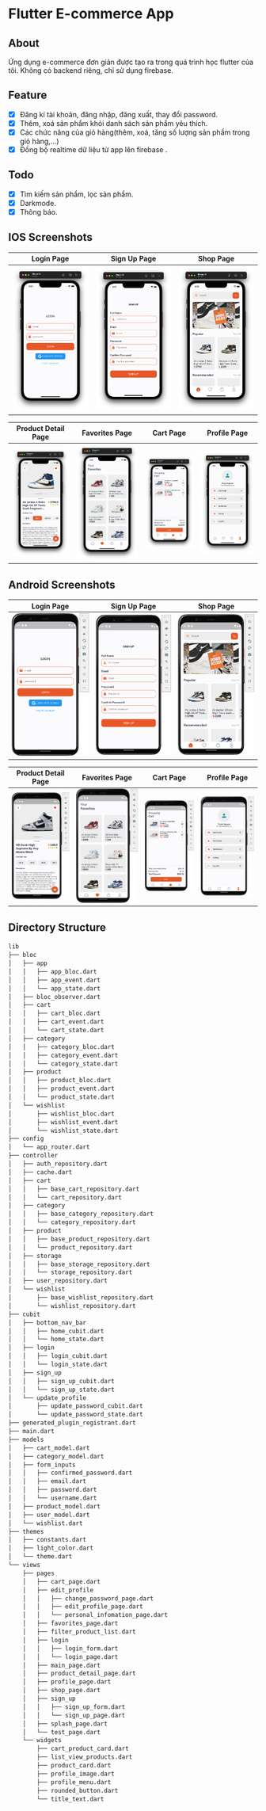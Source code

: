 # Flutter E-commerce App

## About

Ứng dụng e-commerce đơn giản được tạo ra trong quá trình học flutter của tôi. Không có backend riêng, chỉ sử dụng firebase.

## Feature
- [x] Đăng kí tài khoản, đăng nhập, đăng xuất, thay đổi password.
- [x] Thêm, xoá sản phẩm khỏi danh sách sản phẩm yêu thích.
- [x] Các chức năng của giỏ hàng(thêm, xoá, tăng số lượng sản phẩm trong giỏ hàng,...)
- [x] Đồng bộ realtime dữ liệu từ app lên firebase .

## Todo
- [x] Tìm kiếm sản phẩm, lọc sản phẩm.
- [x] Darkmode.
- [x] Thông báo.

## IOS Screenshots
| Login Page                 |   Sign Up Page    |  Shop Page | 
|:---:|:---:|:---:|
![](./screenshots/login_page.png)|![](./screenshots/sign_up_page.png)|![](./screenshots/shop_page.png)|

Product Detail Page | Favorites Page | Cart Page | Profile Page |
|:---:|:---:|:---:|:---:|
|![](./screenshots/product_detail_page.png)|![](./screenshots/favorites_page.png)|![](./screenshots/cart_page.png)|![](./screenshots/profile_page.png)|

## Android Screenshots

| Login Page                 |   Sign Up Page    |  Shop Page | 
|:---:|:---:|:---:|
![](./screenshots/login_page_android.png)|![](./screenshots/sign_up_page_android.png)|![](./screenshots/shop_page_android.png)|

Product Detail Page | Favorites Page | Cart Page | Profile Page |
|:---:|:---:|:---:|:---:|
|![](./screenshots/product_detail_page_android.png)|![](./screenshots/favorites_page_android.png)|![](./screenshots/cart_page_android.png)|![](./screenshots/profile_page_android.png)|

## Directory Structure

```bash
lib
├── bloc
│   ├── app
│   │   ├── app_bloc.dart
│   │   ├── app_event.dart
│   │   └── app_state.dart
│   ├── bloc_observer.dart
│   ├── cart
│   │   ├── cart_bloc.dart
│   │   ├── cart_event.dart
│   │   └── cart_state.dart
│   ├── category
│   │   ├── category_bloc.dart
│   │   ├── category_event.dart
│   │   └── category_state.dart
│   ├── product
│   │   ├── product_bloc.dart
│   │   ├── product_event.dart
│   │   └── product_state.dart
│   └── wishlist
│       ├── wishlist_bloc.dart
│       ├── wishlist_event.dart
│       └── wishlist_state.dart
├── config
│   └── app_router.dart
├── controller
│   ├── auth_repository.dart
│   ├── cache.dart
│   ├── cart
│   │   ├── base_cart_repository.dart
│   │   └── cart_repository.dart
│   ├── category
│   │   ├── base_category_repository.dart
│   │   └── category_repository.dart
│   ├── product
│   │   ├── base_product_repository.dart
│   │   └── product_repository.dart
│   ├── storage
│   │   ├── base_storage_repository.dart
│   │   └── storage_repository.dart
│   ├── user_repository.dart
│   └── wishlist
│       ├── base_wishlist_repository.dart
│       └── wishlist_repository.dart
├── cubit
│   ├── bottom_nav_bar
│   │   ├── home_cubit.dart
│   │   └── home_state.dart
│   ├── login
│   │   ├── login_cubit.dart
│   │   └── login_state.dart
│   ├── sign_up
│   │   ├── sign_up_cubit.dart
│   │   └── sign_up_state.dart
│   └── update_profile
│       ├── update_password_cubit.dart
│       └── update_password_state.dart
├── generated_plugin_registrant.dart
├── main.dart
├── models
│   ├── cart_model.dart
│   ├── category_model.dart
│   ├── form_inputs
│   │   ├── confirmed_password.dart
│   │   ├── email.dart
│   │   ├── password.dart
│   │   └── username.dart
│   ├── product_model.dart
│   ├── user_model.dart
│   └── wishlist.dart
├── themes
│   ├── constants.dart
│   ├── light_color.dart
│   └── theme.dart
└── views
    ├── pages
    │   ├── cart_page.dart
    │   ├── edit_profile
    │   │   ├── change_password_page.dart
    │   │   ├── edit_profile_page.dart
    │   │   └── personal_infomation_page.dart
    │   ├── favorites_page.dart
    │   ├── filter_product_list.dart
    │   ├── login
    │   │   ├── login_form.dart
    │   │   └── login_page.dart
    │   ├── main_page.dart
    │   ├── product_detail_page.dart
    │   ├── profile_page.dart
    │   ├── shop_page.dart
    │   ├── sign_up
    │   │   ├── sign_up_form.dart
    │   │   └── sign_up_page.dart
    │   ├── splash_page.dart
    │   └── test_page.dart
    └── widgets
        ├── cart_product_card.dart
        ├── list_view_products.dart
        ├── product_card.dart
        ├── profile_image.dart
        ├── profile_menu.dart
        ├── rounded_button.dart
        └── title_text.dart
```
